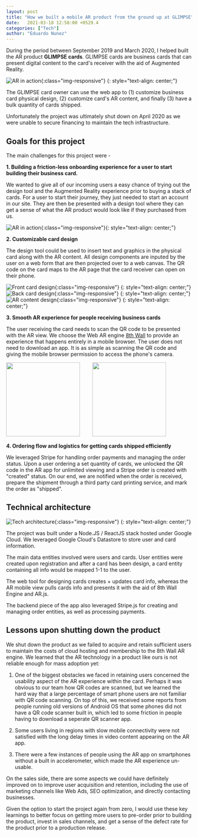 ```yaml
---
layout: post
title: "How we built a mobile AR product from the ground up at GLIMPSE"
date:   2021-03-18 12:58:00 +0529.4
categories: ["Tech"]
author: "Eduardo Nunez"
---
```


During the period between September 2019 and March 2020, I helped built the AR product **GLIMPSE cards**. GLIMPSE cards are business cards that can present digital content to the card's receiver with the aid of Augmented Reality.

![AR in action](/posts-photos/GLIMPSE/detect_demo_trim.gif){:class="img-responsive"}
{: style="text-align: center;"}

The GLIMPSE card owner can use the web app to (1) customize business card physical design, (2) customize card's AR content, and finally (3) have a bulk quantity of cards shipped.

Unfortunately the project was ultimately shut down on April 2020 as we were unable to secure financing to maintain the tech infrastructure.


## Goals for this project

The main challenges for this project were - 

**1. Building a friction-less onboarding experience for a user to start building their business card.**

We wanted to give all of our incoming users a easy chance of trying out the design tool and the Augmented Reality experience prior to buying a stack of cards. For a user to start their journey, they just needed to start an account in our site. They are then be presented with a design tool where they can get a sense of what the AR product would look like if they purchased from us.


![AR in action](/posts-photos/GLIMPSE/login.png){:class="img-responsive"}{: style="text-align: center;"}

**2. Customizable card design**

The design tool could be used to insert text and graphics in the physical card along with the AR content. All design components are inputed by the user on a web form that are then projected over to a web canvas. The QR code on the card maps to the AR page that the card receiver can open on their phone.

![Front card design](/posts-photos/GLIMPSE/design1.png){:class="img-responsive"}
{: style="text-align: center;"}
![Back card design](/posts-photos/GLIMPSE/design2.png){:class="img-responsive"}
{: style="text-align: center;"}
![AR content design](/posts-photos/GLIMPSE/design3.png){:class="img-responsive"}
{: style="text-align: center;"}


**3. Smooth AR experience for people receiving business cards**

The user receiving the card needs to scan the QR code to be presented with the AR view. We choose the Web AR engine <a href="https://www.8thwall.com/">8th Wall</a> to provide an experience that happens entirely in a mobile browser. The user does not need to download an app. It is as simple as scanning the QR code and giving the mobile browser permission to access the phone's camera.


<p float="left">
  <img src="/posts-photos/GLIMPSE/ar1.png" width="200" />
  <span style="margin-left:30px"/>
  <img src="/posts-photos/GLIMPSE/rooftop_demo.png" width="200" /> 
</p>


**4. Ordering flow and logistics for getting cards shipped efficiently**

We leveraged Stripe for handling order payments and managing the order status. Upon a user ordering a set quantity of cards, we unlocked the QR code in the AR app for unlimited viewing and a Stripe order is created with "created" status. On our end, we are notified when the order is received, prepare the shipment through a third party card printing service, and mark the order as "shipped".

## Technical architecture

![Tech architecture](/posts-photos/GLIMPSE/tech_arch.png){:class="img-responsive"}
{: style="text-align: center;"}



The project was built under a Node.JS / ReactJS stack hosted under Google Cloud. We leveraged Google Cloud's Datastore to store user and card information.

The main data entities involved were users and cards. User entities were created upon registration and after a card has been design, a card entity containing all info would be mapped 1-1 to the user.

The web tool for designing cards creates + updates card info, whereas the AR mobile view pulls cards info and presents it with the aid of 8th Wall Engine and AR.js.

The backend piece of the app also leveraged Stripe.js for creating and managing order entities, as well as processing payments.

## Lessons upon shutting down the product

We shut down the product as we failed to acquire and retain sufficient users to maintain the costs of cloud hosting and membership to the 8th Wall AR engine. We learned that the AR technology in a product like ours is not reliable enough for mass adoption yet:

1. One of the biggest obstacles we faced in retaining users concerned the usability aspect of the AR experience within the card. Perhaps it was obvious to our team how QR codes are scanned, but we learned the hard way that a large percentage of smart phone users are not familiar with QR code scanning. On top of this, we received some reports from people running old versions of Android OS that some phones did not have a QR code scanner built in, which led to some friction in people having to download a seperate QR scanner app.

2. Some users living in regions with slow mobile connectivity were not satisfied with the long delay times in video content appearing on the AR app.

3. There were a few instances of people using the AR app on smartphones without a built in accelerometer, which made the AR experience un-usable.

On the sales side, there are some aspects we could have definitely improved on to improve user acquisition and retention, including the use of marketing channels like Web Ads, SEO optimization, and directly contacting businesses.

Given the option to start the project again from zero, I would use these key learnings to better focus on getting more users to pre-order prior to building the product, invest in sales channels, and get a sense of the defect rate for the product prior to a production release.